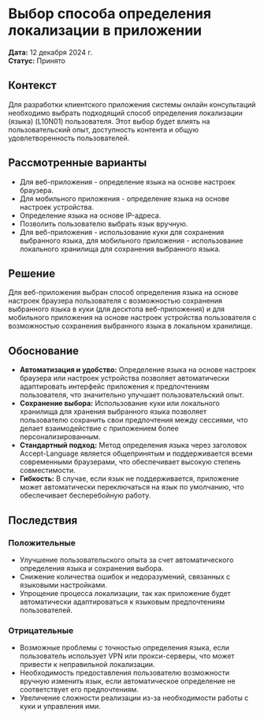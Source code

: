 # Выбор способа определения локализации в приложении

**Дата:** 12 декабря 2024 г.  
**Статус:** Принято

## Контекст

Для разработки клиентского приложения системы онлайн консультаций необходимо выбрать подходящий способ определения локализации (языка) (L10N01) пользователя. Этот выбор будет влиять на пользовательский опыт, доступность контента и общую удовлетворенность пользователей.

## Рассмотренные варианты

- Для веб-приложения - определение языка на основе настроек браузера.
- Для мобильного приложения - определение языка на основе настроек устройства.
- Определение языка на основе IP-адреса.
- Позволить пользователю выбрать язык вручную.
- Для веб-приложения - использование куки для сохранения выбранного языка, для мобильного приложения - использование локального хранилища для сохранения выбранного языка.

## Решение

Для веб-приложения выбран способ определения языка на основе настроек браузера пользователя с возможностью сохранения выбранного языка в куки (для десктопа веб-приложения) и для мобильного приложения на основе настроек устройства пользователя с возможностью сохранения выбранного языка в локальном хранилище.

## Обоснование

- **Автоматизация и удобство:** Определение языка на основе настроек браузера или настроек устройства позволяет автоматически адаптировать интерфейс приложения к предпочтениям пользователя, что значительно улучшает пользовательский опыт.
- **Сохранение выбора:** Использование куки или локального хранилища для хранения выбранного языка позволяет пользователю сохранить свои предпочтения между сессиями, что делает взаимодействие с приложением более персонализированным.
- **Стандартный подход:** Метод определения языка через заголовок Accept-Language является общепринятым и поддерживается всеми современными браузерами, что обеспечивает высокую степень совместимости.
- **Гибкость:** В случае, если язык не поддерживается, приложение может автоматически переключаться на язык по умолчанию, что обеспечивает бесперебойную работу.

## Последствия

### Положительные

- Улучшение пользовательского опыта за счет автоматического определения языка и сохранения выбора.
- Снижение количества ошибок и недоразумений, связанных с языковыми настройками.
- Упрощение процесса локализации, так как приложение будет автоматически адаптироваться к языковым предпочтениям пользователей.

### Отрицательные

- Возможные проблемы с точностью определения языка, если пользователь использует VPN или прокси-серверы, что может привести к неправильной локализации.
- Необходимость предоставления пользователю возможности вручную изменить язык, если автоматическое определение не соответствует его предпочтениям.
- Увеличение сложности реализации из-за необходимости работы с куки и управления ими.
